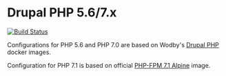 # Drupal PHP 5.6/7.x

[![Build Status](https://travis-ci.org/Wodby/drupal-php.svg?branch=master)](https://travis-ci.org/Wodby/drupal-php)

Configurations for PHP 5.6 and PHP 7.0 are based on Wodby's [Drupal PHP](https://github.com/wodby/drupal-php) docker images.

Configuration for PHP 7.1 is based on official [PHP-FPM 7.1 Alpine](https://github.com/docker-library/php/tree/3ac528cf10d42f3f47dcb9ded3477781fb11f714/7.1/fpm/alpine) image.